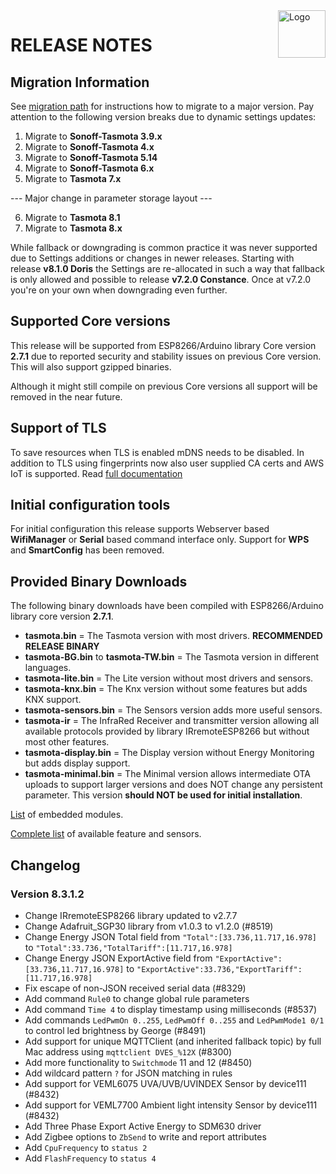 <img src="https://github.com/arendst/Tasmota/blob/master/tools/logo/TASMOTA_FullLogo_Vector.svg" alt="Logo" align="right" height="76"/>

# RELEASE NOTES

## Migration Information

See [migration path](https://tasmota.github.io/docs/Upgrading#migration-path) for instructions how to migrate to a major version. Pay attention to the following version breaks due to dynamic settings updates:

1. Migrate to **Sonoff-Tasmota 3.9.x**
2. Migrate to **Sonoff-Tasmota 4.x**
3. Migrate to **Sonoff-Tasmota 5.14**
4. Migrate to **Sonoff-Tasmota 6.x**
5. Migrate to **Tasmota 7.x**

--- Major change in parameter storage layout ---

6. Migrate to **Tasmota 8.1**
7. Migrate to **Tasmota 8.x**

While fallback or downgrading is common practice it was never supported due to Settings additions or changes in newer releases. Starting with release **v8.1.0 Doris** the Settings are re-allocated in such a way that fallback is only allowed and possible to release **v7.2.0 Constance**. Once at v7.2.0 you're on your own when downgrading even further.

## Supported Core versions

This release will be supported from ESP8266/Arduino library Core version **2.7.1** due to reported security and stability issues on previous Core version. This will also support gzipped binaries.

Although it might still compile on previous Core versions all support will be removed in the near future.

## Support of TLS

To save resources when TLS is enabled mDNS needs to be disabled. In addition to TLS using fingerprints now also user supplied CA certs and AWS IoT is supported. Read [full documentation](https://tasmota.github.io/docs/AWS-IoT)

## Initial configuration tools

For initial configuration this release supports Webserver based **WifiManager** or **Serial** based command interface only. Support for **WPS** and **SmartConfig** has been removed.

## Provided Binary Downloads

The following binary downloads have been compiled with ESP8266/Arduino library core version **2.7.1**.

- **tasmota.bin** = The Tasmota version with most drivers. **RECOMMENDED RELEASE BINARY**
- **tasmota-BG.bin** to **tasmota-TW.bin** = The Tasmota version in different languages.
- **tasmota-lite.bin** = The Lite version without most drivers and sensors.
- **tasmota-knx.bin** = The Knx version without some features but adds KNX support.
- **tasmota-sensors.bin** = The Sensors version adds more useful sensors.
- **tasmota-ir** = The InfraRed Receiver and transmitter version allowing all available protocols provided by library IRremoteESP8266 but without most other features.
- **tasmota-display.bin** = The Display version without Energy Monitoring but adds display support.
- **tasmota-minimal.bin** = The Minimal version allows intermediate OTA uploads to support larger versions and does NOT change any persistent parameter. This version **should NOT be used for initial installation**.

[List](MODULES.md) of embedded modules.

[Complete list](BUILDS.md) of available feature and sensors.

## Changelog

### Version 8.3.1.2

- Change IRremoteESP8266 library updated to v2.7.7
- Change Adafruit_SGP30 library from v1.0.3 to v1.2.0 (#8519)
- Change Energy JSON Total field from ``"Total":[33.736,11.717,16.978]`` to ``"Total":33.736,"TotalTariff":[11.717,16.978]``
- Change Energy JSON ExportActive field from ``"ExportActive":[33.736,11.717,16.978]`` to ``"ExportActive":33.736,"ExportTariff":[11.717,16.978]``
- Fix escape of non-JSON received serial data (#8329)
- Add command ``Rule0`` to change global rule parameters
- Add command ``Time 4`` to display timestamp using milliseconds (#8537)
- Add commands ``LedPwmOn 0..255``, ``LedPwmOff 0..255`` and ``LedPwmMode1 0/1`` to control led brightness by George (#8491)
- Add support for unique MQTTClient (and inherited fallback topic) by full Mac address using ``mqttclient DVES_%12X`` (#8300)
- Add more functionality to ``Switchmode`` 11 and 12 (#8450)
- Add wildcard pattern ``?`` for JSON matching in rules
- Add support for VEML6075 UVA/UVB/UVINDEX Sensor by device111 (#8432)
- Add support for VEML7700 Ambient light intensity Sensor by device111 (#8432)
- Add Three Phase Export Active Energy to SDM630 driver
- Add Zigbee options to ``ZbSend`` to write and report attributes
- Add ``CpuFrequency`` to ``status 2``
- Add ``FlashFrequency`` to ``status 4``
